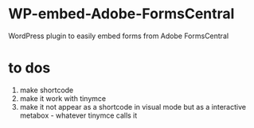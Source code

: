 # WP-embed-Adobe-FormsCentral
WordPress plugin to easily embed forms from Adobe FormsCentral

# to dos
1. make shortcode
2. make it work with tinymce
3. make it not appear as a shortcode in visual mode but as a interactive metabox - whatever tinymce calls it
